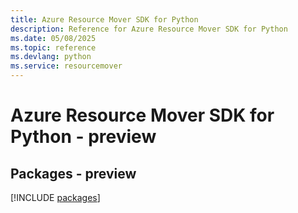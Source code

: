 ```yaml
---
title: Azure Resource Mover SDK for Python
description: Reference for Azure Resource Mover SDK for Python
ms.date: 05/08/2025
ms.topic: reference
ms.devlang: python
ms.service: resourcemover
---
```

# Azure Resource Mover SDK for Python - preview
## Packages - preview
[!INCLUDE [packages](resource-mover-index.md)]